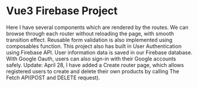 # Vue3 Firebase Project
Here I have several components which are rendered by the routes. We can browse through each router without reloading the page, with smooth transition effect. 
Reusable form validation is also implemented using composables function.
This project also has built in User Authentication using Firebase API. User information data is saved in our Firebase database. With Google Oauth, users can also sign-in with their Google accounts safely.
Update: April 28, I have added a Create router page, which allows registered users to create and delete their own products by calling The Fetch API(POST and DELETE request). 
